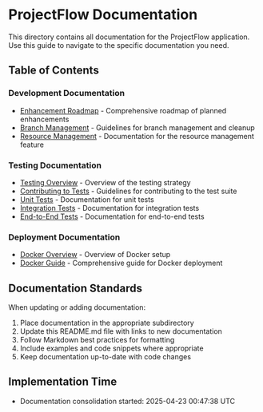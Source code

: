 # ProjectFlow Documentation

This directory contains all documentation for the ProjectFlow application. Use this guide to navigate to the specific documentation you need.

## Table of Contents

### Development Documentation
- [Enhancement Roadmap](./development/ENHANCEMENTS.md) - Comprehensive roadmap of planned enhancements
- [Branch Management](./development/BRANCH_CLEANUP.md) - Guidelines for branch management and cleanup
- [Resource Management](./RESOURCE_MANAGEMENT.md) - Documentation for the resource management feature

### Testing Documentation
- [Testing Overview](./testing/OVERVIEW.md) - Overview of the testing strategy
- [Contributing to Tests](./testing/CONTRIBUTING_TO_TESTS.md) - Guidelines for contributing to the test suite
- [Unit Tests](./testing/UNIT_TESTS.md) - Documentation for unit tests
- [Integration Tests](./testing/INTEGRATION_TESTS.md) - Documentation for integration tests
- [End-to-End Tests](./testing/E2E_TESTS.md) - Documentation for end-to-end tests

### Deployment Documentation
- [Docker Overview](./deployment/DOCKER_OVERVIEW.md) - Overview of Docker setup
- [Docker Guide](./deployment/DOCKER_GUIDE.md) - Comprehensive guide for Docker deployment

## Documentation Standards

When updating or adding documentation:
1. Place documentation in the appropriate subdirectory
2. Update this README.md file with links to new documentation
3. Follow Markdown best practices for formatting
4. Include examples and code snippets where appropriate
5. Keep documentation up-to-date with code changes

## Implementation Time
- Documentation consolidation started: 2025-04-23 00:47:38 UTC
